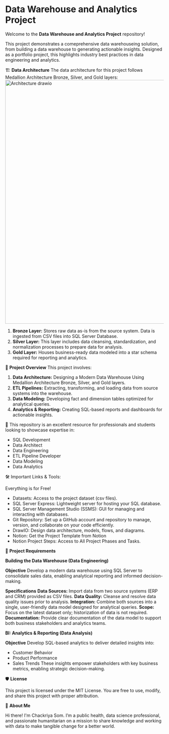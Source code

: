 # Data Warehouse and Analytics Project

Welcome to the **Data Warehouse and Analytics Project** repository! 

This project demonstrates a comeprehensive data warehouseing solution, from building a data warehouse to generating actionable insights. Designed as a portfolio project, this highlights industry best practices in data engineering and analytics.

🏗️ **Data Architecture**
The data architecture for this project follows Medallion Architecture Bronze, Silver, and Gold layers:
<img width="1778" height="772" alt="Architecture drawio" src="https://github.com/user-attachments/assets/f4e348a7-1201-412b-8a4b-72fda09a0221" />

1. **Bronze Layer:** Stores raw data as-is from the source system. Data is ingested from CSV files into SQL Server Database.
2. **Silver Layer:** This layer includes data cleansing, standardization, and normalization processes to prepare data for analysis.
3. **Gold Layer:** Houses business-ready data modeled into a star schema required for reporting and analytics.


📖 **Project Overview**
This project involves:

1. **Data Architecture:** Designing a Modern Data Warehouse Using Medallion Architecture Bronze, Silver, and Gold layers.
2. **ETL Pipelines:** Extracting, transforming, and loading data from source systems into the warehouse.
3. **Data Modeling:** Developing fact and dimension tables optimized for analytical queries.
4. **Analytics & Reporting:** Creating SQL-based reports and dashboards for actionable insights.

🎯 This repository is an excellent resource for professionals and students looking to showcase expertise in:

- SQL Development
- Data Architect
- Data Engineering
- ETL Pipeline Developer
- Data Modeling
- Data Analytics

🛠️ Important Links & Tools:

Everything is for Free!

- Datasets: Access to the project dataset (csv files).
- SQL Server Express: Lightweight server for hosting your SQL database.
- SQL Server Management Studio (SSMS): GUI for managing and interacting with databases.
- Git Repository: Set up a GitHub account and repository to manage, version, and collaborate on your code efficiently.
- DrawIO: Design data architecture, models, flows, and diagrams.
- Notion: Get the Project Template from Notion
- Notion Project Steps: Access to All Project Phases and Tasks.

🚀 **Project Requirements**

  **Building the Data Warehouse (Data Engineering)**
  
**Objective**
Develop a modern data warehouse using SQL Server to consolidate sales data, enabling analytical reporting and informed decision-making.

**Specifications**
**Data Sources:** Import data from two source systems (ERP and CRM) provided as CSV files.
**Data Quality:** Cleanse and resolve data quality issues prior to analysis.
**Integration:** Combine both sources into a single, user-friendly data model designed for analytical queries.
**Scope:** Focus on the latest dataset only; historization of data is not required.
**Documentation:** Provide clear documentation of the data model to support both business stakeholders and analytics teams.

**BI: Analytics & Reporting (Data Analysis)**

**Objective**
Develop SQL-based analytics to deliver detailed insights into:

- Customer Behavior
- Product Performance
- Sales Trends
These insights empower stakeholders with key business metrics, enabling strategic decision-making.

🛡️ **License**

This project is licensed under the MIT License. You are free to use, modify, and share this project with proper attribution.

🌟 **About Me**

Hi there! I'm Chackriya Som. I’m a public health, data science professional, and passionate humanitarian on a mission to share knowledge and working with data to make tangible change for a better world.
